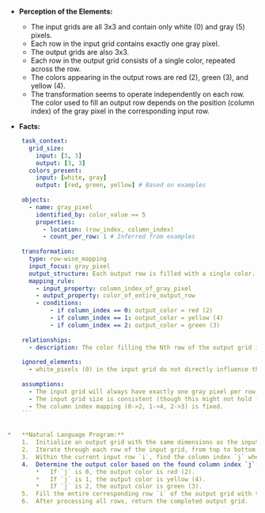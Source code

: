 *   **Perception of the Elements:**
    *   The input grids are all 3x3 and contain only white (0) and gray (5) pixels.
    *   Each row in the input grid contains exactly one gray pixel.
    *   The output grids are also 3x3.
    *   Each row in the output grid consists of a single color, repeated across the row.
    *   The colors appearing in the output rows are red (2), green (3), and yellow (4).
    *   The transformation seems to operate independently on each row. The color used to fill an output row depends on the position (column index) of the gray pixel in the corresponding input row.

*   **Facts:**
    
```yaml
    task_context:
      grid_size:
        input: [3, 3]
        output: [3, 3]
      colors_present:
        input: [white, gray]
        output: [red, green, yellow] # Based on examples
    
    objects:
      - name: gray_pixel
        identified_by: color_value == 5
        properties:
          - location: (row_index, column_index)
          - count_per_row: 1 # Inferred from examples
    
    transformation:
      type: row-wise_mapping
      input_focus: gray_pixel
      output_structure: Each output row is filled with a single color.
      mapping_rule:
        - input_property: column_index_of_gray_pixel
        - output_property: color_of_entire_output_row
        - conditions:
            - if column_index == 0: output_color = red (2)
            - if column_index == 1: output_color = yellow (4)
            - if column_index == 2: output_color = green (3)
    
    relationships:
      - description: The color filling the Nth row of the output grid is determined by the column position of the gray pixel in the Nth row of the input grid.
    
    ignored_elements:
      - white_pixels (0) in the input grid do not directly influence the output color.
    
    assumptions:
      - The input grid will always have exactly one gray pixel per row.
      - The input grid size is consistent (though this might not hold for the test case).
      - The column index mapping (0->2, 1->4, 2->3) is fixed.
    ```


*   **Natural Language Program:**
    1.  Initialize an output grid with the same dimensions as the input grid.
    2.  Iterate through each row of the input grid, from top to bottom (let the current row index be `i`).
    3.  Within the current input row `i`, find the column index `j` where the pixel value is gray (5).
    4.  Determine the output color based on the found column index `j`:
        *   If `j` is 0, the output color is red (2).
        *   If `j` is 1, the output color is yellow (4).
        *   If `j` is 2, the output color is green (3).
    5.  Fill the entire corresponding row `i` of the output grid with the determined output color.
    6.  After processing all rows, return the completed output grid.